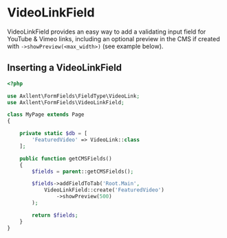 # VideoLinkField

VideoLinkField provides an easy way to add a validating input field for YouTube & Vimeo links,
including an optional preview in the CMS if created with `->showPreview(<max_width>)` (see example below).

## Inserting a VideoLinkField

```php
<?php

use Axllent\FormFields\FieldType\VideoLink;
use Axllent\FormFields\VideoLinkField;

class MyPage extends Page
{

    private static $db = [
        'FeaturedVideo' => VideoLink::class
    ];

    public function getCMSFields()
    {
        $fields = parent::getCMSFields();

        $fields->addFieldToTab('Root.Main',
            VideoLinkField::create('FeaturedVideo')
                ->showPreview(500)
        );

        return $fields;
    }
}
```
